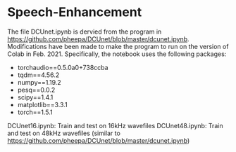 # Speech-Enhancement

The file DCUnet.ipynb is dervied from the program in https://github.com/pheepa/DCUnet/blob/master/dcunet.ipynb. Modifications have been made to make the program to run on the version of Colab in Feb. 2021. Specifically, the notebook uses the following packages:

- torchaudio==0.5.0a0+738ccba
- tqdm==4.56.2
- numpy==1.19.2
- pesq==0.0.2
- scipy==1.4.1
- matplotlib==3.3.1
- torch==1.5.1

DCUnet16.ipynb: Train and test on 16kHz wavefiles
DCUnet48.ipynb: Train and test on 48kHz wavefiles (similar to https://github.com/pheepa/DCUnet/blob/master/dcunet.ipynb)
